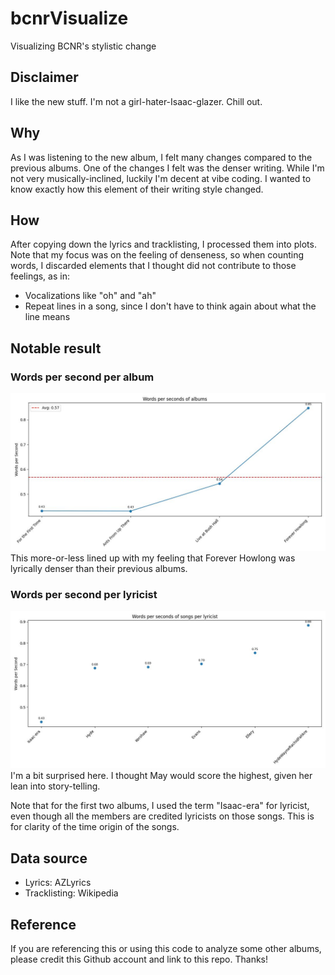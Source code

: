 # bcnrVisualize
Visualizing BCNR's stylistic change

## Disclaimer
I like the new stuff. I'm not a girl-hater-Isaac-glazer. Chill out. 

## Why
As I was listening to the new album, I felt many changes compared to the previous albums. One of the changes I felt was the denser writing. While I'm not very musically-inclined, luckily I'm decent at vibe coding. I wanted to know exactly how this element of their writing style changed.

## How
After copying down the lyrics and tracklisting, I processed them into plots. Note that my focus was on the feeling of denseness, so when counting words, I discarded elements that I thought did not contribute to those feelings, as in:
- Vocalizations like "oh" and "ah"
- Repeat lines in a song, since I don't have to think again about what the line means

## Notable result
### Words per second per album
![Words per second per album](/plot/album_wps.jpeg)
This more-or-less lined up with my feeling that Forever Howlong was lyrically denser than their previous albums. 
### Words per second per lyricist
![Words per second per lyricist](/plot/lyricist_wps.jpeg)
I'm a bit surprised here. I thought May would score the highest, given her lean into story-telling.  

Note that for the first two albums, I used the term "Isaac-era" for lyricist, even though all the members are credited lyricists on those songs. This is for clarity of the time origin of the songs.

## Data source
- Lyrics: AZLyrics
- Tracklisting: Wikipedia

## Reference
If you are referencing this or using this code to analyze some other albums, please credit this Github account and link to this repo. Thanks!
